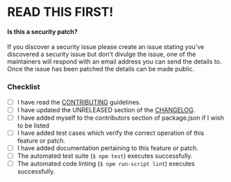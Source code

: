 # READ THIS FIRST!

#### Is this a security patch?

If you discover a security issue please create an issue stating you've discovered a security
issue but don't divulge the issue, one of the maintainers will respond with an email address
you can send the details to. Once the issue has been patched the details can be made public.

<!-- Provide a brief summary of the request in the title field above. -->

<!-- Provide a detailed description of your use case, including as much -->
<!-- detail as possible about what you are trying to accomplish and why. -->
<!-- If this patch closes an open issue, include a reference to the issue -->
<!-- number. -->

### Checklist

<!-- Place an `x` in the boxes that apply.  If you are unsure, please ask and -->
<!-- we will help. -->

- [ ] I have read the [CONTRIBUTING](https://github.com/passport-next/passport/blob/master/CONTRIBUTING.md) guidelines.
- [ ] I have updated the UNRELEASED section of the [CHANGELOG](https://github.com/passport-next/passport/blob/master/CHANGELOG.md).
- [ ] I have added myself to the contributors section of package.json if I wish to be listed
- [ ] I have added test cases which verify the correct operation of this feature or patch.
- [ ] I have added documentation pertaining to this feature or patch.
- [ ] The automated test suite (`$ npm test`) executes successfully.
- [ ] The automated code linting (`$ npm run-script lint`) executes successfully.
